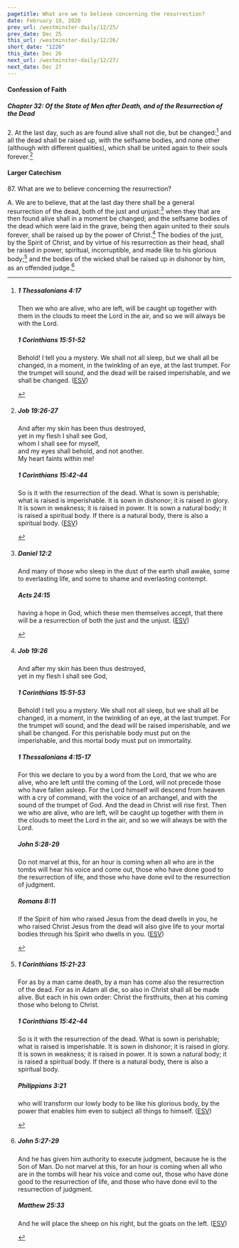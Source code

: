 ```yaml
---
pagetitle: What are we to believe concerning the resurrection?
date: February 19, 2020
prev_url: /westminster-daily/12/25/
prev_date: Dec 25
this_url: /westminster-daily/12/26/
short_date: "1226"
this_date: Dec 26
next_url: /westminster-daily/12/27/
next_date: Dec 27
---
```


#### Confession of Faith

##### Chapter 32: Of the State of Men after Death, and of the Resurrection of the Dead

<span class="q">2.</span> At the last day, such as are found alive shall not die, but be changed:[^fnref:wcf1] and all the dead shall be raised up, with the selfsame bodies, and none other (although with different qualities), which shall be united again to their souls forever.[^fnref:wcf2]

[^fnref:wcf1]: <div class="esv"><h5>1 Thessalonians 4:17</h5> <div class="esv-text"><p id="p52004017.01-1">Then we who are alive, who are left, will be caught up together with them in the clouds to meet the Lord in the air, and so we will always be with the Lord.</p> </div><h5>1 Corinthians 15:51-52</h5> <div class="esv-text"><p id="p46015051.01-2">Behold! I tell you a mystery. We shall not all sleep, but we shall all be changed, in a moment, in the twinkling of an eye, at the last trumpet. For the trumpet will sound, and the dead will be raised imperishable, and we shall be changed.  (<a href="http://www.esv.org" class="copyright">ESV</a>)</p> </div> </div>

[^fnref:wcf2]: <div class="esv"><h5>Job 19:26-27</h5> <div class="esv-text"><div class="block-indent"> <p class="line-group" id="p18019026.01-1">And after my skin has been thus destroyed,<br /> <span class="indent"></span>yet in my flesh I shall see God,<br />  whom I shall see for myself,<br /> <span class="indent"></span>and my eyes shall behold, and not another.<br /> <span class="indent"></span>My heart faints within me!</p> </div> </div><h5>1 Corinthians 15:42-44</h5> <div class="esv-text"><p id="p46015042.01-2">So is it with the resurrection of the dead. What is sown is perishable; what is raised is imperishable. It is sown in dishonor; it is raised in glory. It is sown in weakness; it is raised in power. It is sown a natural body; it is raised a spiritual body. If there is a natural body, there is also a spiritual body.  (<a href="http://www.esv.org" class="copyright">ESV</a>)</p> </div> </div>


#### Larger Catechism

<span class="q">87.</span> What are we to believe concerning the resurrection?

<span class="q">A.</span> We are to believe, that at the last day there shall be a general resurrection of the dead, both of the just and unjust:[^fnref:wlc1] when they that are then found alive shall in a moment be changed; and the selfsame bodies of the dead which were laid in the grave, being then again united to their souls forever, shall be raised up by the power of Christ.[^fnref:wlc2] The bodies of the just, by the Spirit of Christ, and by virtue of his resurrection as their head, shall be raised in power, spiritual, incorruptible, and made like to his glorious body;[^fnref:wlc3] and the bodies of the wicked shall be raised up in dishonor by him, as an offended judge.[^fnref:wlc4]


[^fnref:wlc1]: <div class="esv"><h5>Daniel 12:2</h5> <div class="esv-text"><p id="p27012002.01-1">And many of those who sleep in the dust of the earth shall awake, some to everlasting life, and some to shame and everlasting contempt.</p> </div><h5>Acts 24:15</h5> <div class="esv-text"><p id="p44024015.01-2">having a hope in God, which these men themselves accept, that there will be a resurrection of both the just and the unjust.  (<a href="http://www.esv.org" class="copyright">ESV</a>)</p> </div> </div>

[^fnref:wlc2]: <div class="esv"><h5>Job 19:26</h5> <div class="esv-text"><div class="block-indent"> <p class="line-group" id="p18019026.01-1">And after my skin has been thus destroyed,<br /> <span class="indent"></span>yet in my flesh I shall see God,</p> </div> </div><h5>1 Corinthians 15:51-53</h5> <div class="esv-text"><p id="p46015051.01-2">Behold! I tell you a mystery. We shall not all sleep, but we shall all be changed, in a moment, in the twinkling of an eye, at the last trumpet. For the trumpet will sound, and the dead will be raised imperishable, and we shall be changed. For this perishable body must put on the imperishable, and this mortal body must put on immortality.</p> </div><h5>1 Thessalonians 4:15-17</h5> <div class="esv-text"><p id="p52004015.01-3">For this we declare to you by a word from the Lord, that we who are alive, who are left until the coming of the Lord, will not precede those who have fallen asleep. For the Lord himself will descend from heaven with a cry of command, with the voice of an archangel, and with the sound of the trumpet of God. And the dead in Christ will rise first. Then we who are alive, who are left, will be caught up together with them in the clouds to meet the Lord in the air, and so we will always be with the Lord.</p> </div><h5>John 5:28-29</h5> <div class="esv-text"><p id="p43005028.01-4"><span class="woc">Do not marvel at this, for an hour is coming when all who are in the tombs will hear his voice</span> <span class="woc">and come out, those who have done good to the resurrection of life, and those who have done evil to the resurrection of judgment.</span></p> </div><h5>Romans 8:11</h5> <div class="esv-text"><p id="p45008011.01-5">If the Spirit of him who raised Jesus from the dead dwells in you, he who raised Christ Jesus from the dead will also give life to your mortal bodies through his Spirit who dwells in you.  (<a href="http://www.esv.org" class="copyright">ESV</a>)</p> </div> </div>

[^fnref:wlc3]: <div class="esv"><h5>1 Corinthians 15:21-23</h5> <div class="esv-text"><p id="p46015021.01-1">For as by a man came death, by a man has come also the resurrection of the dead. For as in Adam all die, so also in Christ shall all be made alive. But each in his own order: Christ the firstfruits, then at his coming those who belong to Christ.</p> </div><h5>1 Corinthians 15:42-44</h5> <div class="esv-text"><p id="p46015042.01-2">So is it with the resurrection of the dead. What is sown is perishable; what is raised is imperishable. It is sown in dishonor; it is raised in glory. It is sown in weakness; it is raised in power. It is sown a natural body; it is raised a spiritual body. If there is a natural body, there is also a spiritual body.</p> </div><h5>Philippians 3:21</h5> <div class="esv-text"><p id="p50003021.01-3">who will transform our lowly body to be like his glorious body, by the power that enables him even to subject all things to himself.  (<a href="http://www.esv.org" class="copyright">ESV</a>)</p> </div> </div>

[^fnref:wlc4]: <div class="esv"><h5>John 5:27-29</h5> <div class="esv-text"><p id="p43005027.01-1"><span class="woc">And he has given him authority to execute judgment, because he is the Son of Man.</span> <span class="woc">Do not marvel at this, for an hour is coming when all who are in the tombs will hear his voice</span> <span class="woc">and come out, those who have done good to the resurrection of life, and those who have done evil to the resurrection of judgment.</span></p> </div><h5>Matthew 25:33</h5> <div class="esv-text"><p id="p40025033.01-2"><span class="woc">And he will place the sheep on his right, but the goats on the left.</span>  (<a href="http://www.esv.org" class="copyright">ESV</a>)</p> </div> </div>

